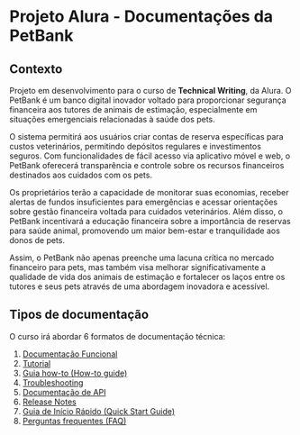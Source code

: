 # Projeto Alura - Documentações da PetBank

## Contexto 
Projeto em desenvolvimento para o curso de **Technical Writing**, da Alura. O PetBank é um banco digital inovador voltado para proporcionar segurança financeira aos tutores de animais de estimação, especialmente em situações emergenciais relacionadas à saúde dos pets.

O sistema permitirá aos usuários criar contas de reserva específicas para custos veterinários, permitindo depósitos regulares e investimentos seguros. Com funcionalidades de fácil acesso via aplicativo móvel e web, o PetBank oferecerá transparência e controle sobre os recursos financeiros destinados aos cuidados com os pets.

Os proprietários terão a capacidade de monitorar suas economias, receber alertas de fundos insuficientes para emergências e acessar orientações sobre gestão financeira voltada para cuidados veterinários. Além disso, o PetBank incentivará a educação financeira sobre a importância de reservas para saúde animal, promovendo um maior bem-estar e tranquilidade aos donos de pets.

Assim, o PetBank não apenas preenche uma lacuna crítica no mercado financeiro para pets, mas também visa melhorar significativamente a qualidade de vida dos animais de estimação e fortalecer os laços entre os tutores e seus pets através de uma abordagem inovadora e acessível.

## Tipos de documentação 
O curso irá abordar 6 formatos de documentação técnica: 

1. [Documentação Funcional]( )
2. [Tutorial]( )
3. [Guia how-to (How-to guide)]( )
5. [Troubleshooting]( )
6. [Documentação de API]( )
7. [Release Notes]( )
8. [Guia de Início Rápido (Quick Start Guide)]( )
9. [Perguntas frequentes (FAQ)]( )
